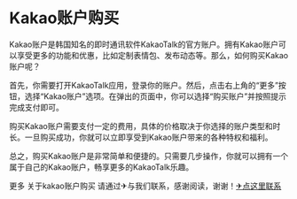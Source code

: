 # Kakao账户购买

Kakao账户是韩国知名的即时通讯软件KakaoTalk的官方账户。拥有Kakao账户可以享受更多的功能和优惠，比如定制表情包、发布动态等。那么，如何购买Kakao账户呢？

首先，你需要打开KakaoTalk应用，登录你的账户。然后，点击右上角的“更多”按钮，选择“Kakao账户”选项。在弹出的页面中，你可以选择“购买账户”并按照提示完成支付即可。

购买Kakao账户需要支付一定的费用，具体的价格取决于你选择的账户类型和时长。一旦购买成功，你就可以立即享受到Kakao账户带来的各种特权和福利。

总之，购买Kakao账户是非常简单和便捷的。只需要几步操作，你就可以拥有一个属于自己的Kakao账户，畅享更多的KakaoTalk乐趣。

更多 关于kakao账户购买 请通过✈与我们联系，感谢阅读，谢谢！[✈点这里联系](https://c.k02.cc)
